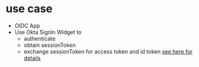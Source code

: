 # use case

- OIDC App
- Use Okta SignIn Widget to 
    - authenticate 
    - obtain sessionToken
    - exchange sessionToken for access token and id token
    [see here for details](https://developer.okta.com/docs/guides/session-cookie/overview/#retrieving-a-session-cookie-via-openid-connect-authorization-endpoint)
